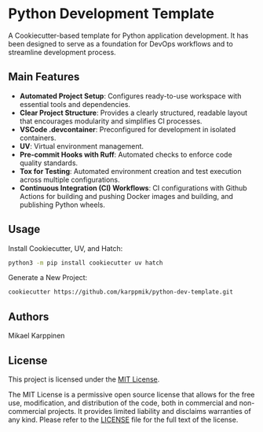 # Python Development Template

A Cookiecutter-based template for Python application development. It has been designed to serve as a foundation for DevOps workflows and to streamline development process.

## Main Features

- __Automated Project Setup__: Configures ready-to-use workspace with essential tools and dependencies.
- __Clear Project Structure__: Provides a clearly structured, readable layout that encourages modularity and simplifies CI processes.
- __VSCode .devcontainer__: Preconfigured for development in isolated containers.
- __UV__: Virtual environment management.
- __Pre-commit Hooks with Ruff__: Automated checks to enforce code quality standards.
- __Tox for Testing__: Automated environment creation and test execution across multiple configurations.
- __Continuous Integration (CI) Workflows__: CI configurations with Github Actions for building and pushing Docker images and building, and publishing Python wheels.

## Usage

Install Cookiecutter, UV, and Hatch:

```bash
python3 -m pip install cookiecutter uv hatch
```

Generate a New Project:

```bash
cookiecutter https://github.com/karppmik/python-dev-template.git
```

## Authors

Mikael Karppinen

## License

This project is licensed under the [MIT License](https://opensource.org/licenses/MIT).

The MIT License is a permissive open source license that allows for the free use, modification, and distribution of the code, both in commercial and non-commercial projects. It provides limited liability and disclaims warranties of any kind. Please refer to the [LICENSE](LICENSE) file for the full text of the license.
